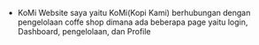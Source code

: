 - KoMi
Website saya yaitu KoMi(Kopi Kami) berhubungan dengan pengelolaan coffe shop dimana ada beberapa page yaitu login, Dashboard, pengelolaan, dan Profile
